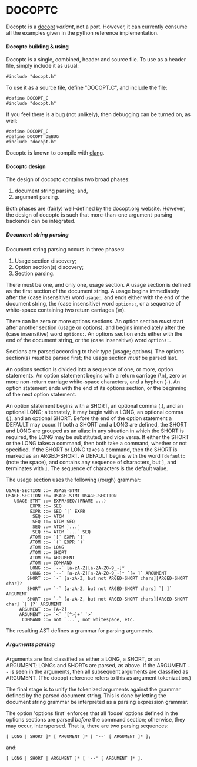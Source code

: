 DOCOPTC
=======

Docoptc is a [docopt](http://docopt.org) *variant*, not a port. However, it can currently consume all the examples given in the python reference implementation.

#### Docoptc building & using

Docoptc is a single, combined, header and source file. To use as a header file, simply include it as usual:

    #include "docopt.h"

To use it as a source file, define "DOCOPT_C", and include the file:

    #define DOCOPT_C
    #include "docopt.h"

If you feel there is a bug (not unlikely), then debugging can be turned on, as well:

    #define DOCOPT_C
    #define DOCOPT_DEBUG
    #include "docopt.h"

Docoptc is known to compile with [clang](http://clang.llvm.org).

#### Docoptc design

The design of docoptc contains two broad phases:

  1. document string parsing; and,
  2. argument parsing.

Both phases are (fairly) well-defined by the docopt.org website. However, the design of docoptc is such that more-than-one argument-parsing backends can be integrated.

##### Document string parsing

Document string parsing occurs in three phases:

  1. Usage section discovery;
  2. Option section(s) discovery;
  3. Section parsing.

There must be one, and only one, usage section. A usage section is defined as the first section of the document string. A usage begins immediately after the (case insensitive) word `usage:`, and ends either with the end of the document string, the (case insensitive) word `options:`, or a sequence of white-space containing two return carriages (\n).

There can be zero or more options sections. An option section *must* start after another section (usage or options), and begins immediately after the (case insensitive) word `options:`. An options section ends either with the end of the document string, or the (case insensitive) word `options:`.

Sections are parsed according to their type (usage; options). The options section(s) *must* be parsed first; the usage section *must* be parsed last.

An options section is divided into a sequence of one, or more, option statements. An option statement begins with a return carriage (\n), zero or more non-return carriage white-space characters, and a hyphen (-). An option statement ends with the end of its options section, or the beginning of the next option statement.

An option statement begins with a SHORT, an optional comma (,), and an optional LONG; alternately, it may begin with a LONG, an optional comma (,), and an optional SHORT. Before the end of the option statement a DEFAULT may occur. If both a SHORT and a LONG are defined, the SHORT and LONG are grouped as an alias: in any situation in which the SHORT is required, the LONG may be substituted, and vice versa. If either the SHORT or the LONG takes a command, then both take a command, whether or not specified. If the SHORT or LONG takes a command, then the SHORT is marked as an ARGED-SHORT. A DEFAULT begins with the word `[default: ` (note the space), and contains any sequence of characters, but `]`, and terminates with `]`. The sequence of characters is the default value.

The usage section uses the following (rough) grammar:

    USAGE-SECTION ::= USAGE-STMT
    USAGE-SECTION ::= USAGE-STMT USAGE-SECTION
       USAGE-STMT ::= EXPR/SEQ/(PNAME ...)
             EXPR ::= SEQ
             EXPR ::= SEQ `|` EXPR
              SEQ ::= ATOM
              SEQ ::= ATOM SEQ
              SEQ ::= ATOM `...`
              SEQ ::= ATOM `...` SEQ
             ATOM ::= `[` EXPR `]`
             ATOM ::= `(` EXPR `)`
             ATOM ::= LONG
             ATOM ::= SHORT
             ATOM ::= ARGUMENT
             ATOM ::= COMMAND
             LONG ::= `--` [a-zA-Z][a-ZA-Z0-9_-]*
             LONG ::= `--` [a-zA-Z][a-ZA-Z0-9_-]* `[= ]` ARGUMENT
            SHORT ::= `-` [a-zA-Z, but not ARGED-SHORT chars][ARGED-SHORT char]?
            SHORT ::= `-` [a-zA-Z, but not ARGED-SHORT chars] `[ ]` ARGUMENT
            SHORT ::= `-` [a-zA-Z, but not ARGED-SHORT chars][ARGED-SHORT char] `[ ]?` ARGUMENT
         ARGUMENT ::= [A-Z]
         ARGUMENT ::= `<` `[^>]+` `>`
          COMMAND ::= not `...`, not whitespace, etc.

The resulting AST defines a grammar for parsing arguments.

##### Arguments parsing

Arguments are first classified as either a LONG, a SHORT, or an ARGUMENT; LONGs and SHORTs are parsed, as above. If the ARGUMENT `--` is seen in the arguments, then all subsequent arguments are classified as ARGUMENT. (The docopt reference refers to this as argument tokenization.)

The final stage is to unify the tokenized arguments against the grammar defined by the parsed document string. This is done by letting the document string grammar be interpreted as a parsing expression grammar.

The option 'options first' enforces that all 'loose' options defined in the options sections are parsed *before* the command section; otherwise, they may occur, interspersed. That is, there are two parsing sequences:

    [ LONG | SHORT ]* [ ARGUMENT ]* [ '--' [ ARGUMENT ]* ];

and:

    [ LONG | SHORT | ARGUMENT ]* [ '--' [ ARGUMENT ]* ].
